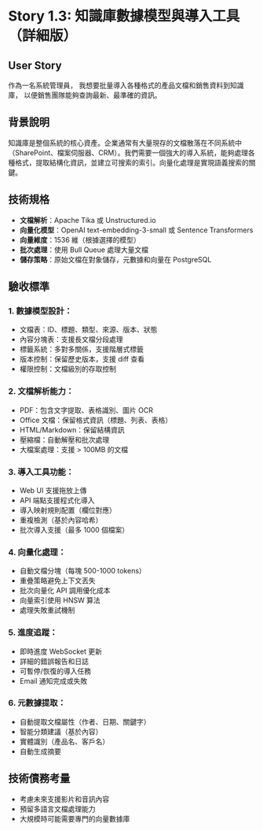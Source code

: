 # Story 1.3: 知識庫數據模型與導入工具（詳細版）

## User Story
作為一名系統管理員，
我想要批量導入各種格式的產品文檔和銷售資料到知識庫，
以便銷售團隊能夠查詢最新、最準確的資訊。

## 背景說明
知識庫是整個系統的核心資產。企業通常有大量現存的文檔散落在不同系統中（SharePoint、檔案伺服器、CRM）。我們需要一個強大的導入系統，能夠處理各種格式，提取結構化資訊，並建立可搜索的索引。向量化處理是實現語義搜索的關鍵。

## 技術規格
- **文檔解析**：Apache Tika 或 Unstructured.io
- **向量化模型**：OpenAI text-embedding-3-small 或 Sentence Transformers
- **向量維度**：1536 維（根據選擇的模型）
- **批次處理**：使用 Bull Queue 處理大量文檔
- **儲存策略**：原始文檔在對象儲存，元數據和向量在 PostgreSQL

## 驗收標準

### 1. 數據模型設計：
- 文檔表：ID、標題、類型、來源、版本、狀態
- 內容分塊表：支援長文檔分段處理
- 標籤系統：多對多關係，支援階層式標籤
- 版本控制：保留歷史版本，支援 diff 查看
- 權限控制：文檔級別的存取控制

### 2. 文檔解析能力：
- PDF：包含文字提取、表格識別、圖片 OCR
- Office 文檔：保留格式資訊（標題、列表、表格）
- HTML/Markdown：保留結構資訊
- 壓縮檔：自動解壓和批次處理
- 大檔案處理：支援 > 100MB 的文檔

### 3. 導入工具功能：
- Web UI 支援拖放上傳
- API 端點支援程式化導入
- 導入映射規則配置（欄位對應）
- 重複檢測（基於內容哈希）
- 批次導入支援（最多 1000 個檔案）

### 4. 向量化處理：
- 自動文檔分塊（每塊 500-1000 tokens）
- 重疊策略避免上下文丟失
- 批次向量化 API 調用優化成本
- 向量索引使用 HNSW 算法
- 處理失敗重試機制

### 5. 進度追蹤：
- 即時進度 WebSocket 更新
- 詳細的錯誤報告和日誌
- 可暫停/恢復的導入任務
- Email 通知完成或失敗

### 6. 元數據提取：
- 自動提取文檔屬性（作者、日期、關鍵字）
- 智能分類建議（基於內容）
- 實體識別（產品名、客戶名）
- 自動生成摘要

## 技術債務考量
- 考慮未來支援影片和音訊內容
- 預留多語言文檔處理能力
- 大規模時可能需要專門的向量數據庫
